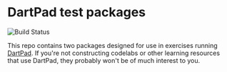 # DartPad test packages

![Build Status](https://travis-ci.com/RedBrogdon/dartpad_test.svg?branch=master)

This repo contains two packages designed for use in exercises running
[DartPad](https://dartpad.dev). If you're not constructing codelabs or other
learning resources that use DartPad, they probably won't be of much interest to
you.
